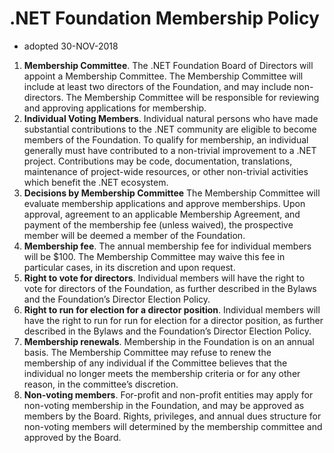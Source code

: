# .NET Foundation Membership Policy

- adopted 30-NOV-2018

1. **Membership Committee**. The .NET Foundation Board of Directors will appoint a Membership Committee. The Membership Committee will include at least two directors of the Foundation, and may include non-directors. The Membership Committee will be responsible for reviewing and approving applications for membership.
1. **Individual Voting Members**. Individual natural persons who have made substantial contributions to the .NET community are eligible to become members of the Foundation. To qualify for membership, an individual generally must have contributed to a non-trivial improvement to a .NET project. Contributions may be code, documentation, translations, maintenance of project-wide resources, or other non-trivial activities which benefit the .NET ecosystem.
1. **Decisions by Membership Committee** The Membership Committee will evaluate membership applications and approve memberships. Upon approval, agreement to an applicable Membership Agreement, and payment of the membership fee (unless waived), the prospective member will be deemed a member of the Foundation. 
1. **Membership fee**. The annual membership fee for individual members will be $100. The Membership Committee may waive this fee in particular cases, in its discretion and upon request. 
1. **Right to vote for directors**. Individual members will have the right to vote for directors of the Foundation, as further described in the Bylaws and the Foundation’s Director Election Policy.
1. **Right to run for election for a director position**. Individual members will have the right to run for run for election for a director position, as further described in the Bylaws and the Foundation’s Director Election Policy.
1. **Membership renewals**. Membership in the Foundation is on an annual basis. The Membership Committee may refuse to renew the membership of any individual if the Committee believes that the individual no longer meets the membership criteria or for any other reason, in the committee’s discretion. 
1. **Non-voting members**. For-profit and non-profit entities may apply for non-voting membership in the Foundation, and may be approved as members by the Board. Rights, privileges, and annual dues structure for non-voting members will determined by the membership committee and approved by the Board.
